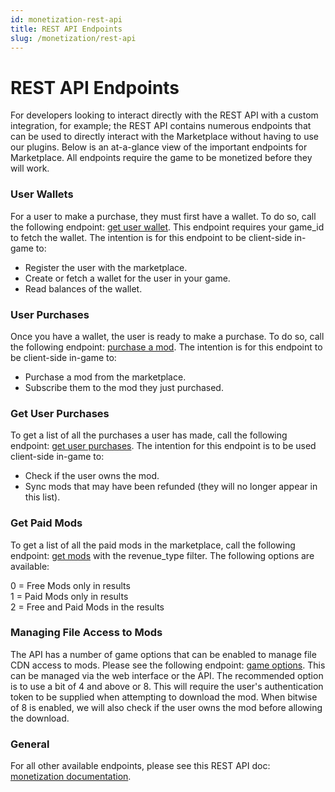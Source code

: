 ```yaml
---
id: monetization-rest-api
title: REST API Endpoints
slug: /monetization/rest-api
---
```


# REST API Endpoints

For developers looking to interact directly with the REST API with a custom integration, for example; the REST API contains numerous endpoints that can be used to directly interact with the Marketplace without having to use our plugins. Below is an at-a-glance view of the important endpoints for Marketplace. All endpoints require the game to be monetized before they will work.

### User Wallets

For a user to make a purchase, they must first have a wallet. To do so, call the following endpoint: [get user wallet](https://docs.mod.io/restapiref/#get-user-wallet). This endpoint requires your game_id to fetch the wallet. The intention is for this endpoint to be client-side in-game to:
- Register the user with the marketplace.
- Create or fetch a wallet for the user in your game.
- Read balances of the wallet.

### User Purchases

Once you have a wallet, the user is ready to make a purchase. To do so, call the following endpoint: [purchase a mod](https://docs.mod.io/restapiref/#purchase-a-mod). The intention is for this endpoint to be client-side in-game to:
- Purchase a mod from the marketplace.
- Subscribe them to the mod they just purchased.

### Get User Purchases

To get a list of all the purchases a user has made, call the following endpoint: [get user purchases](https://docs.mod.io/restapiref/#get-user-purchases). The intention for this endpoint is to be used client-side in-game to:
- Check if the user owns the mod.
- Sync mods that may have been refunded (they will no longer appear in this list).

### Get Paid Mods

To get a list of all the paid mods in the marketplace, call the following endpoint: [get mods](https://docs.mod.io/restapiref/#get-mods) with the revenue_type filter. The following options are available:

0 = Free Mods only in results  
1 = Paid Mods only in results  
2 = Free and Paid Mods in the results

### Managing File Access to Mods

The API has a number of game options that can be enabled to manage file CDN access to mods. Please see the following endpoint: [game options](https://docs.mod.io/restapiref/#get-game-options). This can be managed via the web interface or the API. The recommended option is to use a bit of 4 and above or 8. This will require the user's authentication token to be supplied when attempting to download the mod. When bitwise of 8 is enabled, we will also check if the user owns the mod before allowing the download.

### General

For all other available endpoints, please see this REST API doc: [monetization documentation](https://docs.mod.io/restapiref/#monetization).